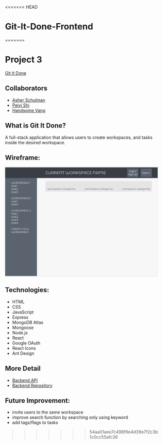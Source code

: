 <<<<<<< HEAD
# Git-It-Done-Frontend
=======
# Project 3
[Git It Done](https://git-it-done-gid.netlify.app/)

## Collaborators
- [Asher Schulman](https://github.com/asher-schulman)
- [Peiyi Shi](https://github.com/pys12 )
- [Handsome Vang](https://github.com/handwidhtv8)

## What is Git It Done?
A full-stack application that allows users to create workspaces, and tasks inside the desired workspace.

## Wireframe:
![wireframe](public/Wireframe.png)

## Technologies:
- HTML
- CSS
- JavaScript
- Express
- MongoDB Atlas
- Mongoose
- Node.js
- React
- Google OAuth
- React Icons
- Ant Design

## More Detail
- [Backend API](https://git-it-done-backend.herokuapp.com/)
- [Backend Repository](https://github.com/asher-schulman/Git-It-Done-Backend/)


## Future Improvement:
- invite users to the same workspace
- improve search function by searching only using keyword
- add tags/flags to tasks

>>>>>>> 54aa01aee7c498f9e4d39e7f2c3b1c0cc55afc38
